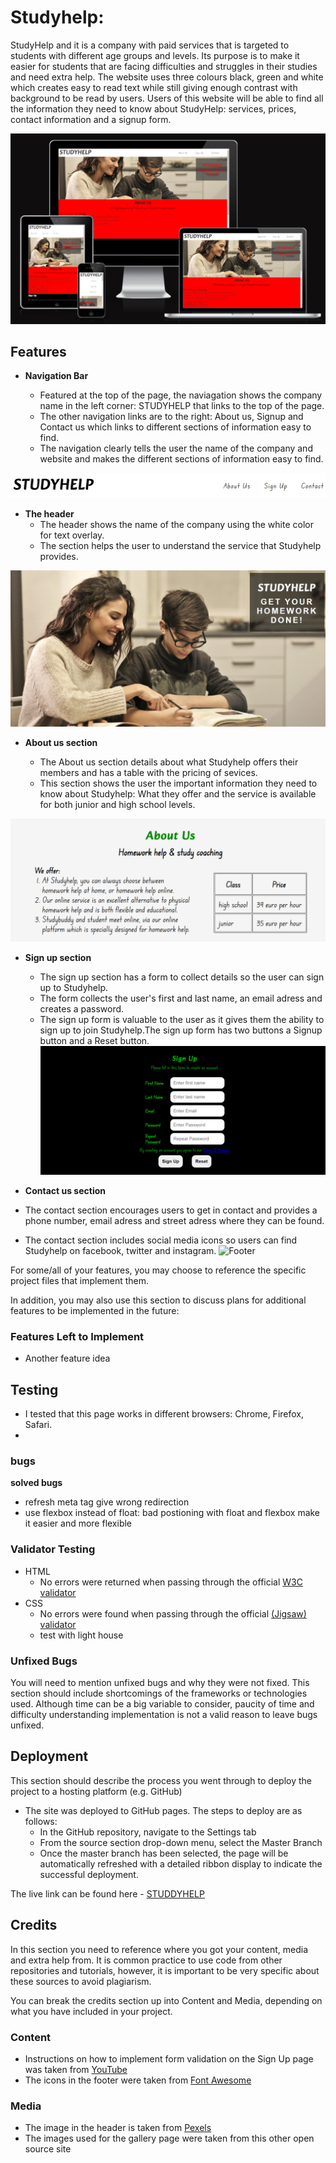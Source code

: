 # Studyhelp:

StudyHelp and it is a company with paid services that is targeted to students with different age groups and levels. Its purpose is to make it easier for students that are facing difficulties and struggles in their studies and need extra help. 
The website uses three colours black, green and white which creates easy to read text while still giving enough contrast with background to be read by users. Users of this website will be able to find all the information they need to know about StudyHelp: services, prices, contact information and a signup form. 


![Responsice Mockup](/assets/images/responsive.png)

## Features 

- __Navigation Bar__

  - Featured at the top of the page, the naviagation shows the company name in the left corner: STUDYHELP that links to the top of the page.
  - The other navigation links are to the right: About us, Signup and Contact us which links to different sections of information easy to find.
  - The navigation clearly tells the user the name of the company and website and makes the different sections of information easy to find.

![Nav Bar](assets/images/navigation.png)

- __The header__
  - The header shows the name of the company using the white color for text overlay.
  - The section helps the user to understand the service that Studyhelp provides.

![Landing Page](assets/images/header.png)

- __About us section__

  - The About us section details about what Studyhelp offers their members and has a table with the pricing of sevices.
  - This section shows the user the important information they need to know about Studyhelp: What they offer and the service is available for both junior and high school levels.

![Club Ethos](assets/images/About-us.png)

- __Sign up section__

  - The sign up section has a form to collect details so the user can sign up to Studyhelp.  
  - The form collects the user's first and last name, an email adress and creates a password.
  - The sign up form is valuable to the user as it gives them the ability to sign up to join Studyhelp.The sign up form has two buttons a Signup button and a Reset button.
![Meetup Times](assets/images/sign-up.png)

- __Contact us section__ 

- The contact section encourages users to get in contact and provides a phone number, email adress and street adress where they can be found. 
- The contact section includes social media icons so users can find Studyhelp on facebook, twitter and instagram.
![Footer](https://github.com/lucyrush/readme-template/blob/master/media/love_running_footer.png)



For some/all of your features, you may choose to reference the specific project files that implement them.

In addition, you may also use this section to discuss plans for additional features to be implemented in the future:

### Features Left to Implement

- Another feature idea

## Testing 
- I tested that this page works in different browsers: Chrome, Firefox, Safari.
- 

### bugs

**solved bugs**
- refresh meta tag give wrong redirection
- use flexbox instead of float: bad postioning with float and flexbox make it easier and more flexible


### Validator Testing 

- HTML
  - No errors were returned when passing through the official [W3C validator](https://validator.w3.org/nu/?doc=https%3A%2F%2Fprogrammer-1991.github.io%2FPP1-StudyHelp%2Findex.html)
- CSS
  - No errors were found when passing through the official [(Jigsaw) validator](https://jigsaw.w3.org/css-validator/validator?uri=https%3A%2F%2Fprogrammer-1991.github.io%2FPP1-StudyHelp%2Findex.html&profile=css3svg&usermedium=all&warning=1&vextwarning=&lang=sv)
  - test with light house
### Unfixed Bugs

You will need to mention unfixed bugs and why they were not fixed. This section should include shortcomings of the frameworks or technologies used. Although time can be a big variable to consider, paucity of time and difficulty understanding implementation is not a valid reason to leave bugs unfixed. 

## Deployment

This section should describe the process you went through to deploy the project to a hosting platform (e.g. GitHub) 

- The site was deployed to GitHub pages. The steps to deploy are as follows: 
  - In the GitHub repository, navigate to the Settings tab 
  - From the source section drop-down menu, select the Master Branch
  - Once the master branch has been selected, the page will be automatically refreshed with a detailed ribbon display to indicate the successful deployment. 

The live link can be found here - [STUDDYHELP](https://programmer-1991.github.io/PP1-StudyHelp/) 


## Credits 

In this section you need to reference where you got your content, media and extra help from. It is common practice to use code from other repositories and tutorials, however, it is important to be very specific about these sources to avoid plagiarism. 

You can break the credits section up into Content and Media, depending on what you have included in your project. 

### Content 

- Instructions on how to implement form validation on the Sign Up page was taken from [YouTube](https://www.youtube.com/)
- The icons in the footer were taken from [Font Awesome](https://fontawesome.com/)

### Media

- The image in the header is taken from [Pexels](https://www.pexels.com/)
- The images used for the gallery page were taken from this other open source site